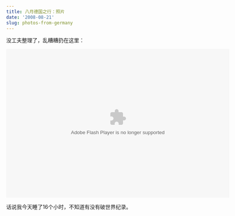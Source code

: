 ```yaml
---
title: 八月德国之行：照片
date: '2008-08-21'
slug: photos-from-germany
---
```


没工夫整理了，乱糟糟扔在这里：

<embed type="application/x-shockwave-flash" src="https://picasaweb.google.com/s/c/bin/slideshow.swf" width="600" height="400" flashvars="host=picasaweb.google.com&captions=1&hl=en_US&feat=flashalbum&RGB=0x000000&feed=https%3A%2F%2Fpicasaweb.google.com%2Fdata%2Ffeed%2Fapi%2Fuser%2F109653178371807724268%2Falbumid%2F5236973148639723793%3Falt%3Drss%26kind%3Dphoto%26hl%3Den_US" pluginspage="http://www.macromedia.com/go/getflashplayer">

话说我今天睡了16个小时，不知道有没有破世界纪录。
